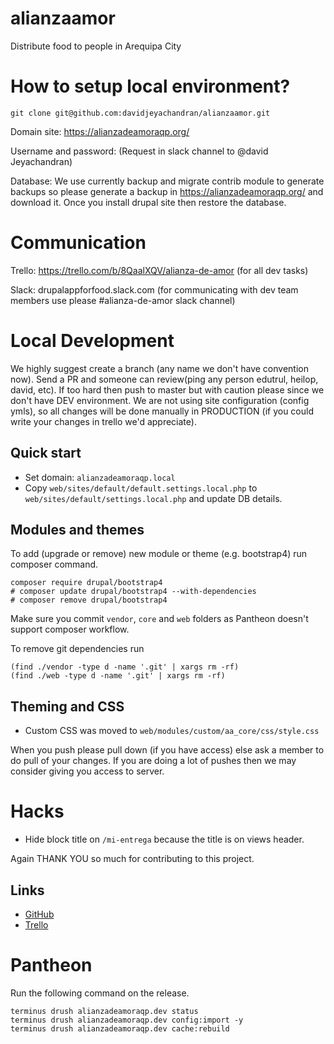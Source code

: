 # alianzaamor

Distribute food to people in Arequipa City

# How to setup local environment?

    git clone git@github.com:davidjeyachandran/alianzaamor.git    

Domain site: https://alianzadeamoraqp.org/

Username and password: (Request in slack channel to @david Jeyachandran)

Database: We use currently backup and migrate contrib module to generate backups so please generate a backup in https://alianzadeamoraqp.org/ and download it. Once you install drupal site then restore the database.

# Communication

Trello: https://trello.com/b/8QaalXQV/alianza-de-amor (for all dev tasks)

Slack: drupalappforfood.slack.com (for communicating with dev team members use please #alianza-de-amor slack channel)

# Local Development

We highly suggest create a branch (any name we don't have convention now). Send a PR and someone can review(ping any person edutrul, heilop, david, etc). If too hard then push to master but with caution please since we don't have DEV environment.
We are not using site configuration (config ymls), so all changes will be done manually in PRODUCTION (if you could write your changes in trello we'd appreciate).

## Quick start

* Set domain: `alianzadeamoraqp.local`
* Copy `web/sites/default/default.settings.local.php` to 
  `web/sites/default/settings.local.php` and update DB details.

## Modules and themes

To add (upgrade or remove) new module or theme (e.g. bootstrap4) run composer command.

```
composer require drupal/bootstrap4
# composer update drupal/bootstrap4 --with-dependencies
# composer remove drupal/bootstrap4
```

Make sure you commit `vendor`, `core` and `web` folders as Pantheon doesn't support composer workflow.

To remove git dependencies run 

```
(find ./vendor -type d -name '.git' | xargs rm -rf)
(find ./web -type d -name '.git' | xargs rm -rf)
```

## Theming and CSS

* Custom CSS was moved to `web/modules/custom/aa_core/css/style.css`

When you push please pull down (if you have access) else ask a member to do pull of your changes. If you are doing a lot of pushes then we may consider giving you access to server.

# Hacks
- Hide block title on `/mi-entrega` because the title is on views header.

Again THANK YOU so much for contributing to this project.

## Links

* [GitHub](https://github.com/davidjeyachandran/alianzaamor/)
* [Trello](https://trello.com/b/8QaalXQV/alianza-de-amor (for all dev tasks))

# Pantheon

Run the following command on the release.

```
terminus drush alianzadeamoraqp.dev status
terminus drush alianzadeamoraqp.dev config:import -y
terminus drush alianzadeamoraqp.dev cache:rebuild
```
